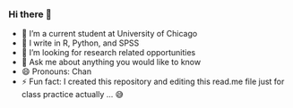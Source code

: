 ### Hi there 👋

- 🔭 I’m a current student at University of Chicago
- 🌱 I write in R, Python, and SPSS
- 👯 I’m looking for research related opportunities 
- 💬 Ask me about anything you would like to know 
- 😄 Pronouns: Chan
- ⚡ Fun fact: I created this repository and editing this read.me file just for class practice actually ... 😅

